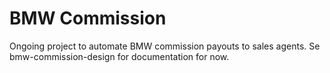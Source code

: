 # BMW Commission
Ongoing project to automate BMW commission payouts to sales agents. Se bmw-commission-design for documentation for now.